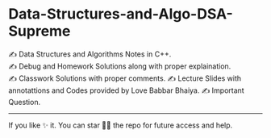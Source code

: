 # Data-Structures-and-Algo-DSA-Supreme
✍ Data Structures and Algorithms Notes in C++.<br>
✍ Debug and Homework Solutions along with proper explaination. <br>
✍ Classwork Solutions with proper comments.
✍ Lecture Slides with annotattions and Codes provided by Love Babbar Bhaiya.
✍ Important Question.
<hr>
If you like ✨ it. You can star 🌟🌟 the repo for future access and help.
